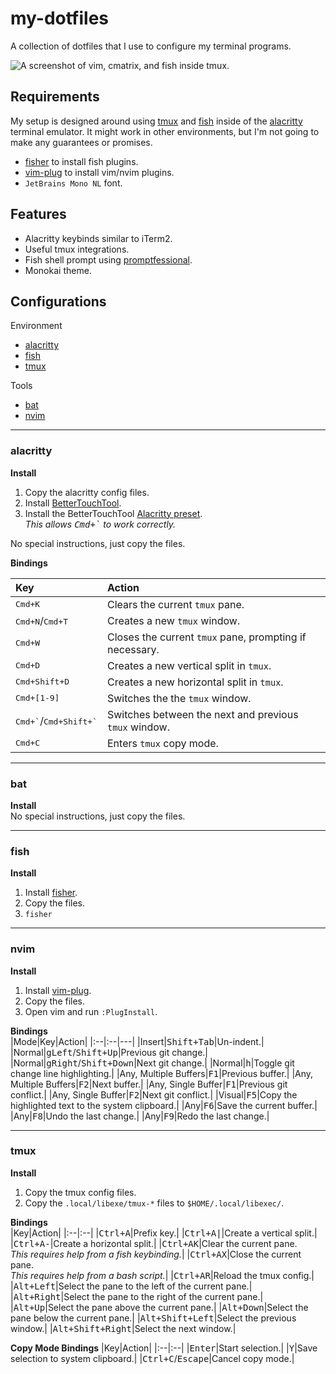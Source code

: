 # my-dotfiles

A collection of dotfiles that I use to configure my terminal programs.

![A screenshot of vim, cmatrix, and fish inside tmux.](SCREENSHOT.png)

## Requirements

My setup is designed around using [tmux](https://github.com/tmux/tmux/wiki) and [fish](https://fishshell.com/) inside of the [alacritty](https://github.com/alacritty/alacritty) terminal emulator. It might work in other environments, but I'm not going to make any guarantees or promises.

- [fisher](https://github.com/jorgebucaran/fisher) to install fish plugins.
- [vim-plug](https://github.com/junegunn/vim-plug) to install vim/nvim plugins.
- `JetBrains Mono NL` font.



## Features

- Alacritty keybinds similar to iTerm2.
- Useful tmux integrations.
- Fish shell prompt using [promptfessional](https://github.com/eth-p/fish-promptfessional).
- Monokai theme.



## Configurations

Environment

- [alacritty](#alacritty)
- [fish](#fish)
- [tmux](#tmux)

Tools

- [bat](#bat)
- [nvim](#nvim)



---

### alacritty

**Install**  

1. Copy the alacritty config files.
2. Install [BetterTouchTool](https://folivora.ai/).
3. Install the BetterTouchTool [Alacritty preset](extra/BetterTouchTool).  
   *This allows <kbd>Cmd+&grave;</kbd> to work correctly.*

No special instructions, just copy the files.

**Bindings**  

|Key|Action|
|:--|:--|
|<kbd>Cmd+K</kbd>|Clears the current `tmux` pane.|
|<kbd>Cmd+N</kbd>/<kbd>Cmd+T</kbd>|Creates a new `tmux` window.|
|<kbd>Cmd+W</kbd>|Closes the current `tmux` pane, prompting if necessary.|
|<kbd>Cmd+D</kbd>|Creates a new vertical split in `tmux`.|
|<kbd>Cmd+Shift+D</kbd>|Creates a new horizontal split in `tmux`.|
|<kbd>Cmd+[1-9]</kbd>|Switches the the `tmux` window.|
|<kbd>Cmd+&grave;</kbd>/<kbd>Cmd+Shift+&grave;</kbd>|Switches between the next and previous `tmux` window.|
|<kbd>Cmd+C</kbd>|Enters `tmux` copy mode.|



---

### bat

**Install**  
No special instructions, just copy the files.

---

### fish

**Install**  
1. Install [fisher](https://github.com/jorgebucaran/fisher).
2. Copy the files.
3. `fisher`

---

### nvim

**Install**  
1. Install [vim-plug](https://github.com/junegunn/vim-plug).
2. Copy the files.
3. Open vim and run `:PlugInstall`.

**Bindings**  
|Mode|Key|Action|
|:--|:--|---|
|Insert|<kbd>Shift+Tab</kbd>|Un-indent.|
|Normal|<kbd>g</kbd><kbd>Left</kbd>/<kbd>Shift+Up</kbd>|Previous git change.|
|Normal|<kbd>g</kbd><kbd>Right</kbd>/<kbd>Shift+Down</kbd>|Next git change.|
|Normal|<kbd>h</kbd>|Toggle git change line highlighting.|
|Any, Multiple Buffers|<kbd>F1</kbd>|Previous buffer.|
|Any, Multiple Buffers|<kbd>F2</kbd>|Next buffer.|
|Any, Single Buffer|<kbd>F1</kbd>|Previous git conflict.|
|Any, Single Buffer|<kbd>F2</kbd>|Next git conflict.|
|Visual|<kbd>F5</kbd>|Copy the highlighted text to the system clipboard.|
|Any|<kbd>F6</kbd>|Save the current buffer.|
|Any|<kbd>F8</kbd>|Undo the last change.|
|Any|<kbd>F9</kbd>|Redo the last change.|

---

### tmux

**Install**  

1. Copy the tmux config files.
2. Copy the `.local/libexe/tmux-*` files to `$HOME/.local/libexec/`.

**Bindings**  
|Key|Action|
|:--|:--|
|<kbd>Ctrl+A</kbd>|Prefix key.|
|<kbd>Ctrl+A</kbd><kbd>\|</kbd>|Create a vertical split.|
|<kbd>Ctrl+A</kbd><kbd>\-</kbd>|Create a horizontal split.|
|<kbd>Ctrl+A</kbd><kbd>K</kbd>|Clear the current pane.<br />*This requires help from a fish keybinding.*|
|<kbd>Ctrl+A</kbd><kbd>X</kbd>|Close the current pane.<br />*This requires help from a bash script.*|
|<kbd>Ctrl+A</kbd><kbd>R</kbd>|Reload the tmux config.|
|<kbd>Alt+Left</kbd>|Select the pane to the left of the current pane.|
|<kbd>Alt+Right</kbd>|Select the pane to the right of the current pane.|
|<kbd>Alt+Up</kbd>|Select the pane above the current pane.|
|<kbd>Alt+Down</kbd>|Select the pane below the current pane.|
|<kbd>Alt+Shift+Left</kbd>|Select the previous window.|
|<kbd>Alt+Shift+Right</kbd>|Select the next window.|

**Copy Mode Bindings**
|Key|Action|
|:--|:--|
|<kbd>Enter</kbd>|Start selection.|
|<kbd>Y</kbd>|Save selection to system clipboard.|
|<kbd>Ctrl+C</kbd>/<kbd>Escape</kbd>|Cancel copy mode.|

